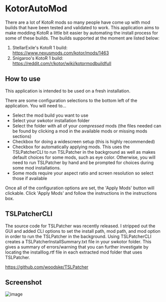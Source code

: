 # KotorAutoMod

There are a lot of KotoR mods so many people have come up with mod builds that have been tested and validated to work. This application aims to make modding KotoR a little bit easier by automating the install process for some of these builds. The builds supported at the moment are listed below:

1. StellarExile's KotoR 1 build: https://www.nexusmods.com/kotor/mods/1463
2. Snigaroo's KotoR 1 build: https://reddit.com/r/kotor/wiki/kotormodbuildfull

## How to use

This application is intended to be used on a fresh installation.

There are some configuration selections to the bottom left of the application. You will need to... 
* Select the mod build you want to use
* Select your swkotor installation folder 
* Select the folder with all of your *compressed* mods (the files needed can be found by clicking a mod in the available mods or missing mods sections)
* Checkbox for doing a widescreen setup (this is highly recommended)
* Checkbox for automatically applying mods. This uses the TSLPatcherCLI to run TSLPatcher in the background as well as makes default choices for some mods, such as eye color. Otherwise, you will need to run TSLPatcher by hand and be prompted for choices during some mod installations.
* Some mods require your aspect ratio and screen resolution so select those if available

Once all of the configuration options are set, the 'Apply Mods' button will clickable. Click 'Apply Mods' and follow the instructions in the instructions box.

## TSLPatcherCLI

The source code for TSLPatcher was recently released. I stripped out the GUI and added CLI options to set the install path, mod path, and mod option in order to run the TSLPatcher in the background. Using TSLPatcherCLI creates a TSLPatcherInstallSummary.txt file in your swkotor folder. This gives a summary of errors/warning that you can further investigate by locating the installlog.rtf file in each extracted mod folder that uses TSLPatcher.

https://github.com/woodske/TSLPatcher

## Screenshot

![image](https://user-images.githubusercontent.com/20936822/184259761-df84fae6-3aa0-4a7e-9652-3f125a5ea705.png)

